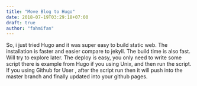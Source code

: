 ```yaml
---
title: "Move Blog to Hugo"
date: 2018-07-19T03:29:18+07:00
draft: true
author: "fahmifan"
---
```


So, i just tried Hugo and it was super easy to build static web. The installation is faster and easier compare to jekyll. The build time is also fast. Will try to explore later.
The deploy is easy, you only need to write some script there is example from Hugo if you using Unix, and then run the script. If you using Github for User , after the script run then it will push into the master branch and finally updated into your github pages.

